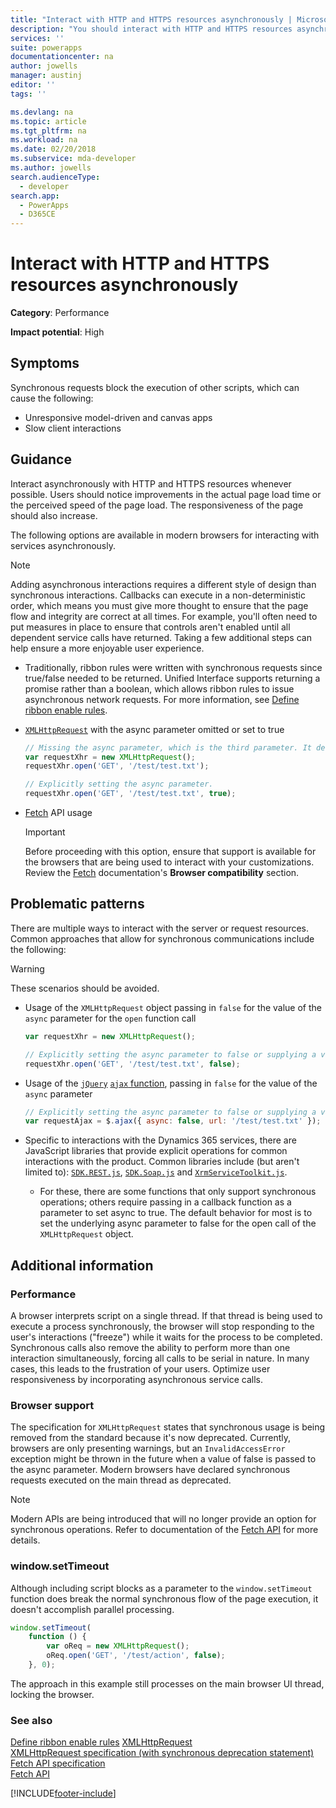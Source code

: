 ```yaml
---
title: "Interact with HTTP and HTTPS resources asynchronously | MicrosoftDocs"
description: "You should interact with HTTP and HTTPS resources asynchronously when writing JavaScript client extensions for model driven apps."
services: ''
suite: powerapps
documentationcenter: na
author: jowells
manager: austinj
editor: ''
tags: ''

ms.devlang: na
ms.topic: article
ms.tgt_pltfrm: na
ms.workload: na
ms.date: 02/20/2018
ms.subservice: mda-developer
ms.author: jowells
search.audienceType: 
  - developer
search.app: 
  - PowerApps
  - D365CE
---
```

# Interact with HTTP and HTTPS resources asynchronously

**Category**: Performance

**Impact potential**: High

<a name='symptoms'></a>

## Symptoms

Synchronous requests block the execution of other scripts, which can cause the following:

- Unresponsive model-driven and canvas apps
- Slow client interactions

<a name='guidance'></a>

## Guidance

Interact asynchronously with HTTP and HTTPS resources whenever possible. Users should notice improvements in the actual page load time or the perceived speed of the page load. The responsiveness of the page should also increase.

The following options are available in modern browsers for interacting with services asynchronously.

> [!NOTE]
> Adding asynchronous interactions requires a different style of design than synchronous interactions. Callbacks can execute in a non-deterministic order, which means you must give more thought to ensure that the page flow and integrity are correct at all times. For example, you'll often need to put measures in place to ensure that controls aren't enabled until all dependent service calls have returned. Taking a few additional steps can help ensure a more enjoyable user experience.

- Traditionally, ribbon rules were written with synchronous requests since true/false needed to be returned. Unified Interface supports returning a promise rather than a boolean, which allows ribbon rules to issue asynchronous network requests. For more information, see [Define ribbon enable rules](../../define-ribbon-enable-rules.md#custom-rule).

- [`XMLHttpRequest`](https://developer.mozilla.org/docs/Web/API/XMLHttpRequest) with the async parameter omitted or set to true

  ```javascript
  // Missing the async parameter, which is the third parameter. It defaults to true, which is the value you want.
  var requestXhr = new XMLHttpRequest();
  requestXhr.open('GET', '/test/test.txt');

  // Explicitly setting the async parameter.
  requestXhr.open('GET', '/test/test.txt', true);
  ```

- [Fetch](https://developer.mozilla.org/docs/Web/API/Fetch_API) API usage

  > [!IMPORTANT]
  > Before proceeding with this option, ensure that support is available for the browsers that are being used to interact with your customizations. Review the [Fetch](https://developer.mozilla.org/docs/Web/API/Fetch_API) documentation's **Browser compatibility** section.

<a name='problem'></a>

## Problematic patterns

There are multiple ways to interact with the server or request resources. Common approaches that allow for synchronous communications include the following:

> [!WARNING]
> These scenarios should be avoided.

- Usage of the `XMLHttpRequest` object passing in `false` for the value of the `async` parameter for the `open` function call

  ```javascript
  var requestXhr = new XMLHttpRequest();

  // Explicitly setting the async parameter to false or supplying a variable with a value of false will force this as a synchronous call.
  requestXhr.open('GET', '/test/test.txt', false);
  ```

- Usage of the [`jQuery`](https://www.jquery.com) [`ajax` function](https://api.jquery.com/jquery.ajax/), passing in `false` for the value of the `async` parameter

  ```javascript
  // Explicitly setting the async parameter to false or supplying a variable with a value of false will force this as a synchronous call.
  var requestAjax = $.ajax({ async: false, url: '/test/test.txt' });
  ```

- Specific to interactions with the Dynamics 365 services, there are JavaScript libraries that provide explicit operations for common interactions with the product. Common libraries include (but aren't limited to): [`SDK.REST.js`](/previous-versions/dynamicscrm-2015/developers-guide/gg334427(v=crm.7)#BKMK_SDKREST), [`SDK.Soap.js`](https://code.msdn.microsoft.com/sdksoapjs-9b51b99a) and [`XrmServiceToolkit.js`](https://github.com/XrmServiceToolkit/XrmServiceToolkit).
  - For these, there are some functions that only support synchronous operations; others require passing in a callback function as a parameter to set async to true. The default behavior for most is to set the underlying async parameter to false for the open call of the `XMLHttpRequest` object.

<a name='additional'></a>

## Additional information

### Performance

A browser interprets script on a single thread. If that thread is being used to execute a process synchronously, the browser will stop responding to the user's interactions ("freeze") while it waits for the process to be completed. Synchronous calls also remove the ability to perform more than one interaction simultaneously, forcing all calls to be serial in nature. In many cases, this leads to the frustration of your users. Optimize user responsiveness by incorporating asynchronous service calls.

### Browser support

The specification for `XMLHttpRequest` states that synchronous usage is being removed from the standard because it's now deprecated. Currently, browsers are only presenting warnings, but an `InvalidAccessError` exception might be thrown in the future when a value of false is passed to the async parameter. Modern browsers have declared synchronous requests executed on the main thread as deprecated.

> [!NOTE]
> Modern APIs are being introduced that will no longer provide an option for synchronous operations. Refer to documentation of the [Fetch API](https://developer.mozilla.org/docs/Web/API/Fetch_API) for more details.

### window.setTimeout

Although including script blocks as a parameter to the `window.setTimeout` function does break the normal synchronous flow of the page execution, it doesn't accomplish parallel processing.

```javascript
window.setTimeout(
    function () {
        var oReq = new XMLHttpRequest();
        oReq.open('GET', '/test/action', false);
    }, 0);
```

The approach in this example still processes on the main browser UI thread, locking the browser.

<a name='seealso'></a>

### See also

[Define ribbon enable rules](../../define-ribbon-enable-rules.md#custom-rule)
[XMLHttpRequest](/microsoft-edge/dev-guide/performance/xmlhttprequest)<br />
[XMLHttpRequest specification (with synchronous deprecation statement)](https://xhr.spec.whatwg.org/#the-open()-method)<br />
[Fetch API specification](https://fetch.spec.whatwg.org/#fetch-api)<br />
[Fetch API](https://developer.mozilla.org/docs/Web/API/Fetch_API)


[!INCLUDE[footer-include](../../../../includes/footer-banner.md)]